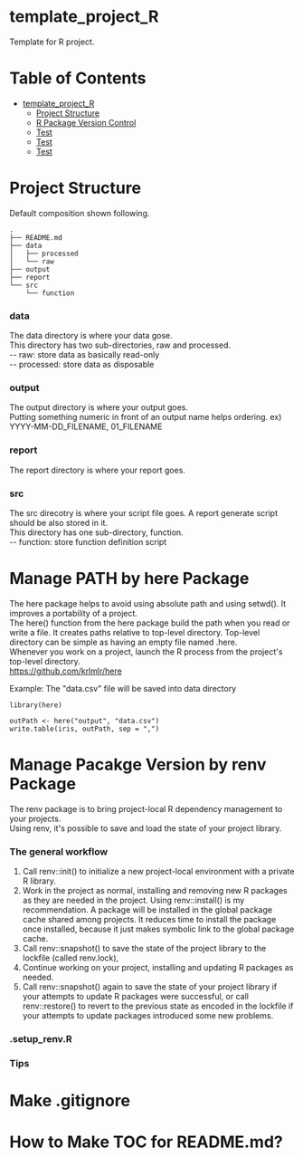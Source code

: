 # template_project_R
Template for R project.

# Table of Contents
<!--ts-->
   * [template_project_R](#template_project_r)
      * [Project Structure](#project-structure)
      * [R Package Version Control](#r-package-version-control)
      * [Test](#test)
      * [Test](#test-1)
      * [Test](#test-2)

<!-- Added by: shota, at: 2020年  5月  7日 木曜日 23:38:32 JST -->

<!--te-->

# Project Structure
Default composition shown following.
```
.
├── README.md
├── data
│   ├── processed
│   └── raw
├── output
├── report
└── src
    └── function
```

### data  
The data directory is where your data gose.  
This directory has two sub-directories, raw and processed.  
-- raw: store data as basically read-only  
-- processed: store data as disposable  

### output  
The output directory is where your output goes.  
Putting something numeric in front of an output name helps ordering.
ex) YYYY-MM-DD_FILENAME, 01_FILENAME

### report  
The report directory is where your report goes.

### src  
The src direcotry is where your script file goes. A report generate script should be also stored in it.  
This directory has one sub-directory, function.  
-- function: store function definition script  

# Manage PATH by here Package  
The here package helps to avoid using absolute path and using setwd(). It improves a portability of a project.  
The here() function from the here package build the path when you read or write a file. It creates paths relative to top-level directory.  Top-level directory can be simple as having an empty file named .here.  
Whenever you work on a project, launch the R process from the project's top-level directory.  
https://github.com/krlmlr/here

Example: The "data.csv" file will be saved into data directory
```
library(here)

outPath <- here("output", "data.csv")
write.table(iris, outPath, sep = ",")
```

# Manage Pacakge Version by renv Package  
The renv package is to bring project-local R dependency management to your projects.  
Using renv, it's possible to save and load the state of your project library.  

### The general workflow  
1. Call renv::init() to initialize a new project-local environment with a private R library.
2. Work in the project as normal, installing and removing new R packages as they are needed in the project. Using renv::install() is my recommendation. A package will be installed in the global package cache shared among projects. It reduces time to install the package once installed, because it just makes symbolic link to the global package cache.
3. Call renv::snapshot() to save the state of the project library to the lockfile (called renv.lock),
4. Continue working on your project, installing and updating R packages as needed.
5. Call renv::snapshot() again to save the state of your project library if your attempts to update R packages were successful, or call renv::restore() to revert to the previous state as encoded in the lockfile if your attempts to update packages introduced some new problems.

### .setup_renv.R  

### Tips  


# Make .gitignore

# How to Make TOC for README.md?
